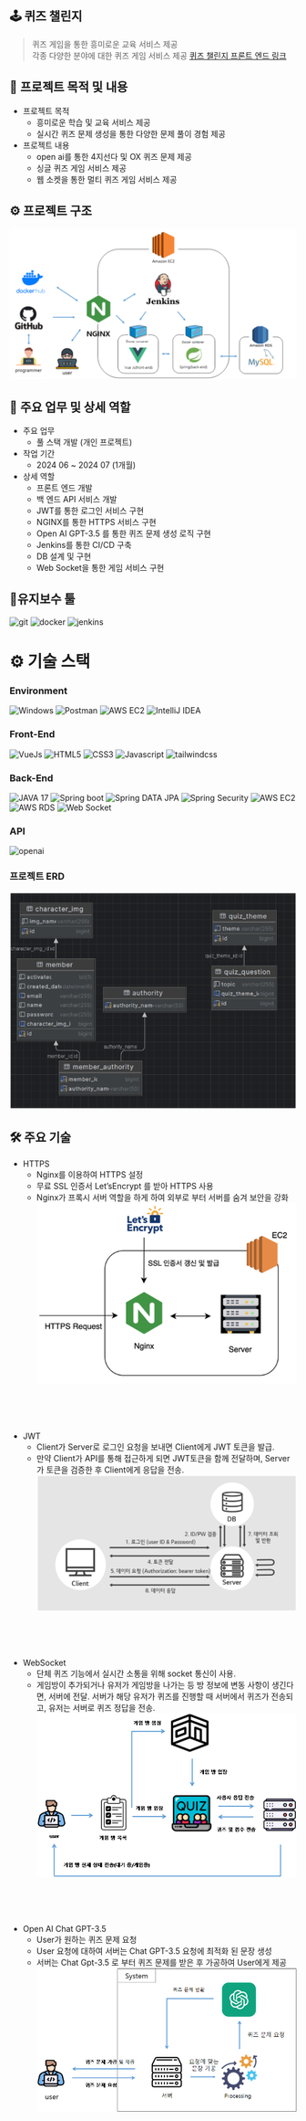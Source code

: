 ## 🕹 퀴즈 챌린지 


> 퀴즈 게임을 통한 흥미로운 교육 서비스 제공 </br>
> 각종 다양한 분야에 대한 퀴즈 게임 서비스 제공
>  [퀴즈 챌린지 프론트 엔드 링크](https://github.com/0320kangk/quiz_challenge_front.git)


## 📕 프로젝트 목적 및 내용


+ 프로젝트 목적   
  + 흥미로운 학습 및 교육 서비스 제공
  + 실시간 퀴즈 문제 생성을 통한 다양한 문제 풀이 경험 제공
+ 프로젝트 내용
  + open ai를 통한 4지선다 및 OX 퀴즈 문제 제공
  + 싱글 퀴즈 게임 서비스 제공
  + 웹 소켓을 통한 멀티 퀴즈 게임 서비스 제공

## ⚙ 프로젝트 구조
![project_structure.png](readMeImg/project_structure.png)

## 📝 주요 업무 및 상세 역할



+ 주요 업무
  + 풀 스택 개발 (개인 프로젝트)
+ 작업 기간
  + 2024 06 ~ 2024 07 (1개월)
+ 상세 역할
  + 프론트 엔드 개발
  + 백 엔드 API 서비스 개발
  + JWT를 통한 로그인 서비스 구현
  + NGINX를 통한 HTTPS 서비스 구현
  + Open AI GPT-3.5 를 통한 퀴즈 문제 생성 로직 구현
  + Jenkins를 통한 CI/CD 구축
  + DB 설계 및 구현
  + Web Socket을 통한 게임 서비스 구현



## 🤝유지보수 툴
![git](http://img.shields.io/badge/Git-red?style=for-the-badge&logo=Git&logoColor=white)
![docker](http://img.shields.io/badge/docker-blue?style=for-the-badge&logo=Docker&logoColor=white)
![jenkins](http://img.shields.io/badge/jenkins-red?style=for-the-badge&logo=Jenkins&logoColor=white)

# ⚙️ 기술 스택

### Environment
![Windows](http://img.shields.io/badge/WINDOW-blue?style=for-the-badge&logo=Windows&logoColor=white)
![Postman](http://img.shields.io/badge/POSTMAN-orange?style=for-the-badge&logo=Postman&logoColor=white)
![AWS EC2](http://img.shields.io/badge/AMAZON_AWS-black?style=for-the-badge&logo=Amazon-AWS&logoColor=white)
![IntelliJ IDEA](http://img.shields.io/badge/Intellij-black?style=for-the-badge&logo=IntelliJ-IDEA&logoColor=white)


### Front-End
![VueJs](http://img.shields.io/badge/Vue.js-005F0F?style=for-the-badge&logo=Vue.js&logoColor=white)
![HTML5](https://img.shields.io/badge/html5-E34F26?style=for-the-badge&logo=html5&logoColor=white)
![CSS3](https://img.shields.io/badge/css3-1572B6?style=for-the-badge&logo=CSS3&logoColor=white)
![Javascript](https://img.shields.io/badge/javascript-F7DF1E?style=for-the-badge&logo=javascript&logoColor=white)
![tailwindcss](https://img.shields.io/badge/tailwindcss-blue?style=for-the-badge&logo=tailwindcss&logoColor=white)


### Back-End
![JAVA 17](https://img.shields.io/badge/JAVA_17-blue?style=for-the-badge)
![Spring boot](https://img.shields.io/badge/spring_boot-6DB33F?style=for-the-badge&logo=springboot&logoColor=white)
![Spring DATA JPA](https://img.shields.io/badge/spring_data_jpa-6DB33F?style=for-the-badge)
![Spring Security](https://img.shields.io/badge/spring_Security-6DB33F?style=for-the-badge&logo=Spring-Security&logoColor=white)
![AWS EC2](https://img.shields.io/badge/AWS_EC2-orange?style=for-the-badge&logo=Amazon-EC2&logoColor=white)
![AWS RDS](https://img.shields.io/badge/AWS_RDS-527FFF?style=for-the-badge&logo=Amazon-RDS&logoColor=white)
![Web Socket](https://img.shields.io/badge/Web_socket-black?style=for-the-badge)

### API
![openai](https://img.shields.io/badge/open_ai-412991?style=for-the-badge&logo=openai&logoColor=white)

### 프로젝트 ERD
![project_erd.png](readMeImg/project_erd.png)


## 🛠 주요 기술 

+ HTTPS
  + Nginx를 이용하여 HTTPS 설정
  + 무료 SSL 인증서 Let’sEncrypt 를 받아 HTTPS 사용
  + Nginx가 프록시 서버 역할을 하게 하여 외부로 부터 서버를 숨겨 보안을 강화
![https.png](readMeImg/https.png)
</br>
</br>
</br>

+ JWT
  + Client가 Server로 로그인 요청을 보내면 Client에게 JWT 토큰을 발급.
  + 만약 Client가 API를 통해 접근하게 되면 JWT토큰을 함께 전달하며, Server가 토큰을 검증한 후 Client에게 응답을 전송.
![jwt.png](readMeImg/jwt.png)
</br>
</br>
</br>

+ WebSocket
  + 단체 퀴즈 기능에서 실시간 소통을 위해 socket 통신이 사용. 
  + 게임방이 추가되거나 유저가 게임방을 나가는 등 방 정보에 변동 사항이 생긴다면, 서버에 전달. 서버가 해당 유저가 퀴즈를 진행할 때 서버에서 퀴즈가 전송되고, 유저는 서버로 퀴즈 정답을 전송.
![game.png](readMeImg/game.png)
</br>
</br>
</br>

+ Open AI Chat GPT-3.5
  + User가 원하는 퀴즈 문제 요청
  + User 요청에 대하여 서버는 Chat GPT-3.5 요청에 최적화 된 문장 생성
  + 서버는 Chat Gpt-3.5 로 부터 퀴즈 문제를 받은 후 가공하여 User에게 제공
![gpt-3.5.png](readMeImg/gpt-3.5.png)
